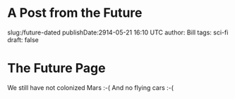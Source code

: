 A Post from the Future
============================
slug:/future-dated
publishDate:2914-05-21 16:10 UTC
author: Bill
tags: sci-fi
draft: false

# The Future Page
We still have not colonized Mars :-( And no flying cars :-(

